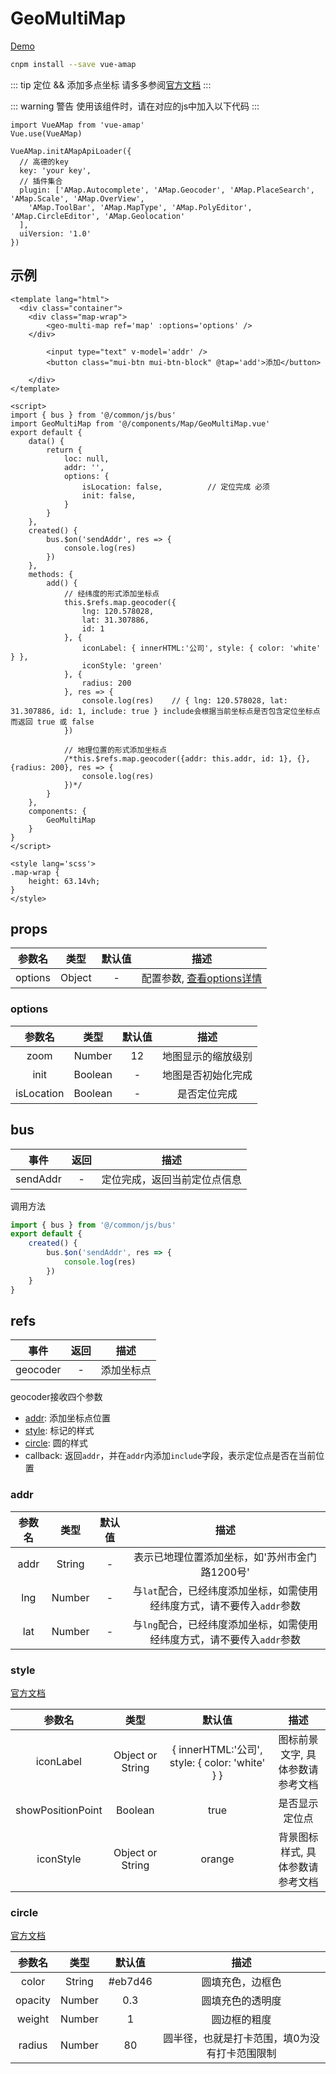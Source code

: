 # GeoMultiMap
[Demo](http://watasi.gitee.io/infozx_api/dist/#/geoMultiMap.html) <br />

```bash
cnpm install --save vue-amap
```
::: tip 定位 && 添加多点坐标
请多多参阅[官方文档](http://lbs.amap.com/api/javascript-api/reference/map)
:::

::: warning 警告
使用该组件时，请在对应的js中加入以下代码
:::
```javascript{6}
import VueAMap from 'vue-amap'
Vue.use(VueAMap)

VueAMap.initAMapApiLoader({
  // 高德的key
  key: 'your key',
  // 插件集合
  plugin: ['AMap.Autocomplete', 'AMap.Geocoder', 'AMap.PlaceSearch', 'AMap.Scale', 'AMap.OverView',
    'AMap.ToolBar', 'AMap.MapType', 'AMap.PolyEditor', 'AMap.CircleEditor', 'AMap.Geolocation'
  ],
  uiVersion: '1.0'
})
```

## 示例
```vue{15}
<template lang="html">
  <div class="container">
  	<div class="map-wrap">
  		<geo-multi-map ref='map' :options='options' />
  	</div>
		
		<input type="text" v-model='addr' />
		<button class="mui-btn mui-btn-block" @tap='add'>添加</button>

	</div>
</template>

<script>
import { bus } from '@/common/js/bus'
import GeoMultiMap from '@/components/Map/GeoMultiMap.vue'
export default {
	data() {
		return {
			loc: null,
			addr: '',
			options: {
				isLocation: false,			// 定位完成 必须
				init: false,
			}
		}
	},
	created() {
		bus.$on('sendAddr', res => {
			console.log(res)
		})
	},
	methods: {
		add() {
			// 经纬度的形式添加坐标点
			this.$refs.map.geocoder({
				lng: 120.578028,
				lat: 31.307886,
				id: 1
			}, {
				iconLabel: { innerHTML:'公司', style: { color: 'white' } },
				iconStyle: 'green'
			}, {
				radius: 200
			}, res => {
				console.log(res)  	// { lng: 120.578028, lat: 31.307886, id: 1, include: true } include会根据当前坐标点是否包含定位坐标点而返回 true 或 false
			})

			// 地理位置的形式添加坐标点
			/*this.$refs.map.geocoder({addr: this.addr, id: 1}, {}, {radius: 200}, res => {
				console.log(res)
			})*/
		}
	},
	components: {
		GeoMultiMap
	}
}
</script>

<style lang='scss'>
.map-wrap {
	height: 63.14vh;
}
</style>
```

## props
|参数名|类型|默认值|描述|
|:---:|:---:|:---:|:---:|
|options|Object|-|配置参数, [查看options详情](#options)|

### options
|参数名|类型|默认值|描述|
|:---:|:---:|:---:|:---:|
|zoom|Number|12|地图显示的缩放级别|
|init|Boolean|-|地图是否初始化完成|
|isLocation|Boolean|-|是否定位完成|

## bus
|事件|返回|描述|
|:---:|:---:|:---:|
|sendAddr|-|定位完成，返回当前定位点信息|
调用方法

```javascript
import { bus } from '@/common/js/bus'
export default {
	created() {
		bus.$on('sendAddr', res => {
			console.log(res)
		})
	}
}
```

## refs
|事件|返回|描述|
|:---:|:---:|:---:|
|geocoder|-|添加坐标点|
geocoder接收四个参数
* [addr](#addr): 添加坐标点位置
* [style](#style): 标记的样式
* [circle](#circle): 圆的样式
* callback: 返回`addr`，并在`addr`内添加`include`字段，表示定位点是否在当前位置

### addr
|参数名|类型|默认值|描述|
|:---:|:---:|:---:|:---:|
|addr|String|-|表示已地理位置添加坐标，如'苏州市金门路1200号'|
|lng|Number|-|与`lat`配合，已经纬度添加坐标，如需使用经纬度方式，请不要传入`addr`参数|
|lat|Number|-|与`lng`配合，已经纬度添加坐标，如需使用经纬度方式，请不要传入`addr`参数|

### style
[官方文档](http://lbs.amap.com/api/javascript-api/reference-amap-ui/overlay/simplemarker)

|参数名|类型|默认值|描述|
|:---:|:---:|:---:|:---:|
|iconLabel|Object or String|{ innerHTML:'公司', style: { color: 'white' } }|图标前景文字, 具体参数请参考文档|
|showPositionPoint|Boolean|true|是否显示定位点|
|iconStyle|Object or String|orange|背景图标样式, 具体参数请参考文档|

### circle
[官方文档](http://lbs.amap.com/api/javascript-api/reference/overlay#circle)

|参数名|类型|默认值|描述|
|:---:|:---:|:---:|:---:|
|color|String|#eb7d46|圆填充色，边框色|
|opacity|Number|0.3|圆填充色的透明度|
|weight|Number|1|圆边框的粗度|
|radius|Number|80|圆半径，也就是打卡范围，填0为没有打卡范围限制|